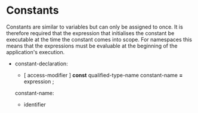 

Constants
=========

Constants are similar to variables but can only be assigned to once. It is therefore required that the expression that initialises the constant be executable at the time the constant comes into scope. For namespaces this means that the expressions must be evaluable at the beginning of the application's execution.

-   constant-declaration:

    -   [ access-modifier ] **const** qualified-type-name constant-name
        **=** expression ;

    constant-name:

    -   identifier

